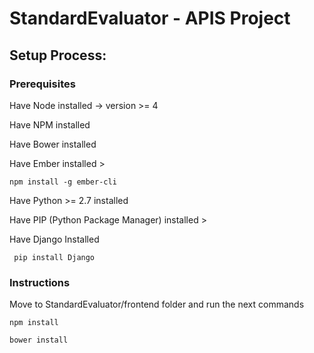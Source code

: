 # StandardEvaluator - APIS Project
## Setup Process:
### Prerequisites

Have Node installed -> version >= 4

Have NPM installed

Have Bower installed

Have Ember installed >
```
npm install -g ember-cli
```

Have Python >= 2.7 installed

Have PIP (Python Package Manager) installed >

Have Django Installed

```
 pip install Django
```
### Instructions

Move to StandardEvaluator/frontend folder and run the next commands

```
npm install
```
```
bower install
```
